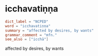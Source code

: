 # icchavatiṇṇa

``` toml
dict_label = "NCPED"
word = "icchavatiṇṇa"
summary = "affected by desires, by wants"
grammar_comment = "mfn."
see_also = ["icchā"]
```

affected by desires, by wants

